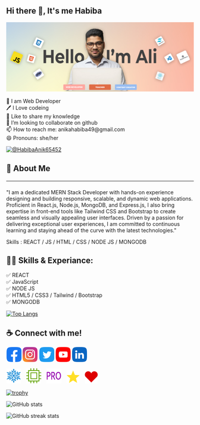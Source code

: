 
## Hi there 👋, It's me Habiba
[<img src='https://github.com/shovoalways/shovoalways/blob/main/img/bg.jpg?raw=true' alt='Ali Hossain'>](https://github.com/shovoalways/)

<p>
👑 I am Web Developer <br> 
🖊️ I Love codeing <br> 
🎤 Like to share my knowledge <br>
👯 I’m looking to collaborate on github <br> 
📫 How to reach me: anikahabiba49@gmail.com <br>
😄 Pronouns: she/her 
</p> 

<p align="left"> <a href="https://x.com/HabibaAnik65452" target="blank"><img src="https://img.shields.io/twitter/follow/Habiba Sultanalogo=twitter&style=for-the-badge" alt="@HabibaAnik65452" /></a> </p>

## 🚀 About Me <hr/>
"I am a dedicated MERN Stack Developer with hands-on experience designing and building responsive, scalable, and dynamic web applications. Proficient in React.js, Node.js, MongoDB, and Express.js, I also bring expertise in front-end tools like Tailwind CSS and Bootstrap to create seamless and visually appealing user interfaces. Driven by a passion for delivering exceptional user experiences, I am committed to continuous learning and staying ahead of the curve with the latest technologies."

Skills : REACT / JS / HTML / CSS / NODE JS / MONGODB

## 👨‍💻 Skills & Experiance: 
✅ REACT <br> 
✅ JavaScript <br>
✅ NODE JS <br>
✅ HTML5 / CSS3 / Tailwind / Bootstrap  <br>
✅ MONGODB <br>

[![Top Langs](https://github-readme-stats.vercel.app/api/top-langs/?username=HabibaAnika)](https://github.com/anuraghazra/github-readme-stats)

## ☕ Connect with me!
[<img src='https://github.com/shovoalways/shovoalways/blob/main/img/facebook.png?raw=true' alt='facebook' height='40'>](https://www.facebook.com/shovoalways)  [<img src='https://github.com/shovoalways/shovoalways/blob/main/img/instagram.png?raw=true' alt='instagram' height='40'>](https://www.instagram.com/shovoalways/)  [<img src='https://github.com/shovoalways/shovoalways/blob/main/img/twitter.png?raw=true' alt='twitter' height='40'>](https://twitter.com/shovoalways)  [<img src='https://github.com/shovoalways/shovoalways/blob/main/img/youtube.png?raw=true' alt='YouTube' height='40'>](https://www.youtube.com/@ProcoderBD)  [<img src='https://github.com/shovoalways/shovoalways/blob/main/img/linkedin.png?raw=true' alt='linkedin' height='40'>](https://www.linkedin.com/in/shovoalways/) 

<a href='https://archiveprogram.github.com/'><img src='https://raw.githubusercontent.com/acervenky/animated-github-badges/master/assets/acbadge.gif' width='40' height='40'></a> <a href='https://docs.github.com/en/developers'><img src='https://raw.githubusercontent.com/acervenky/animated-github-badges/master/assets/devbadge.gif' width='40' height='40'></a> <a href='https://github.com/pricing'><img src='https://raw.githubusercontent.com/acervenky/animated-github-badges/master/assets/pro.gif' width='40' height='40'></a> <a href='https://stars.github.com/'><img src='https://raw.githubusercontent.com/acervenky/animated-github-badges/master/assets/starbadge.gif' width='35' height='35'></a> <a href='https://docs.github.com/en/github/supporting-the-open-source-community-with-github-sponsors'><img src='https://raw.githubusercontent.com/acervenky/animated-github-badges/master/assets/sponsorbadge.gif' width='35' height='35'></a> 

[![trophy](https://github-profile-trophy.vercel.app/?username=HabibaAnika)](https://github.com/ryo-ma/github-profile-trophy)



![GitHub stats](https://github-readme-stats.vercel.app/api?username=HabibaAnika&show_icons=true)  


![GitHub streak stats](https://streak-stats.demolab.com/?user=HabibaAnika)  

